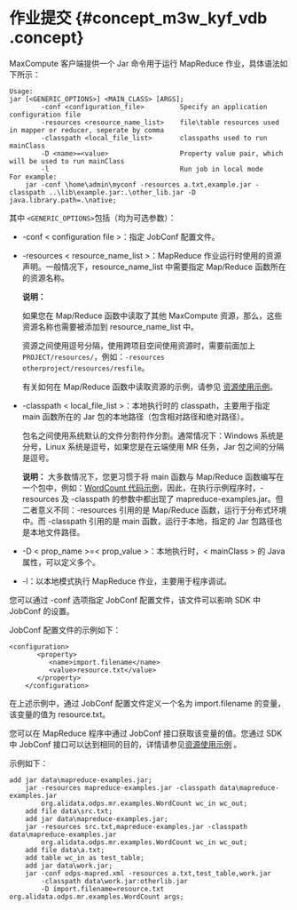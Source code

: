 # 作业提交 {#concept_m3w_kyf_vdb .concept}

MaxCompute 客户端提供一个 Jar 命令用于运行 MapReduce 作业，具体语法如下所示：

```
Usage: 
jar [<GENERIC_OPTIONS>] <MAIN_CLASS> [ARGS];
        -conf <configuration_file>         Specify an application configuration file
        -resources <resource_name_list>    file\table resources used in mapper or reducer, seperate by comma
        -classpath <local_file_list>       classpaths used to run mainClass
        -D <name>=<value>                  Property value pair, which will be used to run mainClass
        -l                                 Run job in local mode
For example:
    jar -conf \home\admin\myconf -resources a.txt,example.jar -classpath ..\lib\example.jar:.\other_lib.jar -D java.library.path=.\native;

```

其中 `<GENERIC_OPTIONS>`包括（均为可选参数）：

-   -conf < configuration file \>：指定 JobConf 配置文件。
-   -resources < resource\_name\_list \>：MapReduce 作业运行时使用的资源声明。一般情况下，resource\_name\_list 中需要指定 Map/Reduce 函数所在的资源名称。

    **说明：** 

    如果您在 Map/Reduce 函数中读取了其他 MaxCompute 资源，那么，这些资源名称也需要被添加到 resource\_name\_list 中。

    资源之间使用逗号分隔，使用跨项目空间使用资源时，需要前面加上`PROJECT/resources/`，例如：`-resources otherproject/resources/resfile`。

    有关如何在 Map/Reduce 函数中读取资源的示例，请参见 [资源使用示例](cn.zh-CN/用户指南/MapReduce/示例程序/使用资源示例.md)。

-   -classpath < local\_file\_list \>：本地执行时的 classpath，主要用于指定 main 函数所在的 Jar 包的本地路径（包含相对路径和绝对路径）。

    包名之间使用系统默认的文件分割符作分割。通常情况下：Windows 系统是分号，Linux 系统是逗号，如果您是在云端使用 MR 任务，Jar 包之间的分隔是逗号。

    **说明：** 大多数情况下，您更习惯于将 main 函数与 Map/Reduce 函数编写在一个包中，例如：[WordCount 代码示例](cn.zh-CN/用户指南/MapReduce/示例程序/WordCount示例.md)，因此，在执行示例程序时，-resources 及 -classpath 的参数中都出现了 mapreduce-examples.jar。但二者意义不同：-resources 引用的是 Map/Reduce 函数，运行于分布式环境中。而 -classpath 引用的是 main 函数，运行于本地，指定的 Jar 包路径也是本地文件路径。

-   -D < prop\_name \>=< prop\_value \>：本地执行时，< mainClass \> 的 Java 属性，可以定义多个。
-   -l：以本地模式执行 MapReduce 作业，主要用于程序调试。

您可以通过 -conf 选项指定 JobConf 配置文件，该文件可以影响 SDK 中 JobConf 的设置。

JobConf 配置文件的示例如下：

```
<configuration>
       <property>
          <name>import.filename</name>
          <value>resource.txt</value>
       </property>
    </configuration>

```

在上述示例中，通过 JobConf 配置文件定义一个名为 import.filename 的变量，该变量的值为 resource.txt。

您可以在 MapReduce 程序中通过 JobConf 接口获取该变量的值。您通过 SDK 中 JobConf 接口可以达到相同的目的，详情请参见[资源使用示例](cn.zh-CN/用户指南/MapReduce/示例程序/使用资源示例.md) 。

示例如下：

```
add jar data\mapreduce-examples.jar;
    jar -resources mapreduce-examples.jar -classpath data\mapreduce-examples.jar
        org.alidata.odps.mr.examples.WordCount wc_in wc_out;
    add file data\src.txt;
    add jar data\mapreduce-examples.jar;
    jar -resources src.txt,mapreduce-examples.jar -classpath data\mapreduce-examples.jar
        org.alidata.odps.mr.examples.WordCount wc_in wc_out;
    add file data\a.txt;
    add table wc_in as test_table;
    add jar data\work.jar;
    jar -conf odps-mapred.xml -resources a.txt,test_table,work.jar
        -classpath data\work.jar:otherlib.jar
        -D import.filename=resource.txt org.alidata.odps.mr.examples.WordCount args;
```

